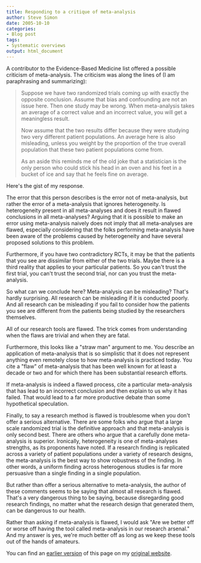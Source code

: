 ```yaml
---
title: Responding to a critique of meta-analysis
author: Steve Simon
date: 2005-10-10
categories:
- Blog post
tags:
- Systematic overviews
output: html_document
---
```

A contributor to the Evidence-Based Medicine list offered a possible
criticism of meta-analysis. The criticism was along the lines of (I am
paraphrasing and summarizing):

> Suppose we have two randomized trials coming up with exactly the
> opposite conclusion. Assume that bias and confounding are not an issue
> here. Then one study may be wrong. When meta-analysis takes an average
> of a correct value and an incorrect value, you will get a meaningless
> result.
>
> Now assume that the two results differ because they were studying two
> very different patient populations. An average here is also
> misleading, unless you weight by the proportion of the true overall
> population that these two patient populations come from.
>
> As an aside this reminds me of the old joke that a statistician is the
> only person who could stick his head in an oven and his feet in a
> bucket of ice and say that he feels fine on average.

Here\'s the gist of my response.

The error that this person describes is the error not of meta-analysis,
but rather the error of a meta-analysis that ignores heterogeneity. Is
heterogeneity present in all meta-analyses and does it result in flawed
conclusions in all meta-analyses? Arguing that it is possible to make an
error using meta-analysis naively does not imply that all meta-analyses
are flawed, especially considering that the folks performing
meta-analysis have been aware of the problems caused by heterogeneity
and have several proposed solutions to this problem.

Furthermore, if you have two contradictory RCTs, it may be that the
patients that you see are dissimilar from either of the two trials.
Maybe there is a third reality that applies to your particular patients.
So you can\'t trust the first trial, you can\'t trust the second trial,
nor can you trust the meta-analysis.

So what can we conclude here? Meta-analysis can be misleading? That\'s
hardly surprising. All research can be misleading if it is conducted
poorly. And all research can be misleading if you fail to consider how
the patients you see are different from the patients being studied by
the researchers themselves.

All of our research tools are flawed. The trick comes from understanding
when the flaws are trivial and when they are fatal.

Furthermore, this looks like a \"straw man\" argument to me. You
describe an application of meta-analysis that is so simplistic that it
does not represent anything even remotely close to how meta-analysis is
practiced today. You cite a \"flaw\" of meta-analysis that has been well
known for at least a decade or two and for which there has been
substantial research efforts.

If meta-analysis is indeed a flawed process, cite a particular
meta-analysis that has lead to an incorrect conclusion and then explain
to us why it has failed. That would lead to a far more productive debate
than some hypothetical speculation.

Finally, to say a research method is flawed is troublesome when you
don\'t offer a serious alternative. There are some folks who argue that
a large scale randomized trial is the definitive approach and that
meta-analysis is only second best. There are others who argue that a
carefully done meta-analysis is superior. Ironically, heterogeneity is
one of meta-analyses strengths, as its proponents have noted. If a
research finding is replicated across a variety of patient populations
under a variety of research designs, the meta-analysis is the best way
to show robustness of the finding. In other words, a uniform finding
across heterogenous studies is far more persuasive than a single finding
in a single population.

But rather than offer a serious alternative to meta-analysis, the author
of these comments seems to be saying that almost all research is flawed.
That\'s a very dangerous thing to be saying, because disregarding good
research findings, no matter what the research design that generated
them, can be dangerous to our health.

Rather than asking if meta-analysis is flawed, I would ask \"Are we
better off or worse off having the tool called meta-analysis in our
research arsenal.\" And my answer is yes, we\'re much better off as long
as we keep these tools out of the hands of amateurs.

You can find an [earlier version](http://www.pmean.com/05/MetaanalysisCritique.html) of this page on my [original website](http://www.pmean.com/original_site.html).
